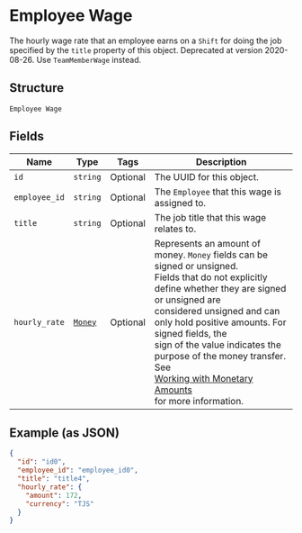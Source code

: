 
# Employee Wage

The hourly wage rate that an employee earns on a `Shift` for doing the job
specified by the `title` property of this object. Deprecated at version 2020-08-26. Use `TeamMemberWage` instead.

## Structure

`Employee Wage`

## Fields

| Name | Type | Tags | Description |
|  --- | --- | --- | --- |
| `id` | `string` | Optional | The UUID for this object. |
| `employee_id` | `string` | Optional | The `Employee` that this wage is assigned to. |
| `title` | `string` | Optional | The job title that this wage relates to. |
| `hourly_rate` | [`Money`](../../doc/models/money.md) | Optional | Represents an amount of money. `Money` fields can be signed or unsigned.<br>Fields that do not explicitly define whether they are signed or unsigned are<br>considered unsigned and can only hold positive amounts. For signed fields, the<br>sign of the value indicates the purpose of the money transfer. See<br>[Working with Monetary Amounts](https://developer.squareup.com/docs/build-basics/working-with-monetary-amounts)<br>for more information. |

## Example (as JSON)

```json
{
  "id": "id0",
  "employee_id": "employee_id0",
  "title": "title4",
  "hourly_rate": {
    "amount": 172,
    "currency": "TJS"
  }
}
```

